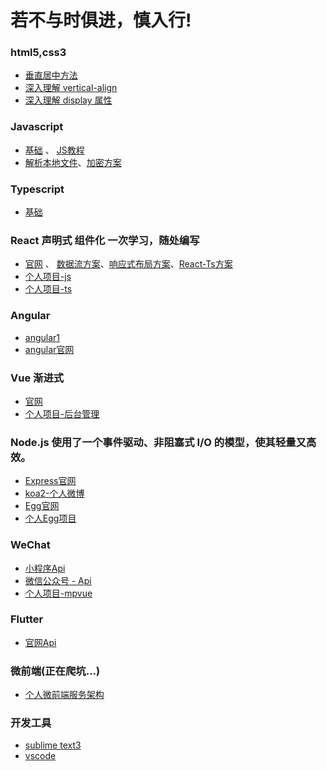 # 若不与时俱进，慎入行!

### html5,css3
- [垂直居中方法](https://github.com/xujun820261729/testjun/blob/master/CSS/%E5%9E%82%E7%9B%B4%E5%B1%85%E4%B8%AD.md)
- [深入理解 vertical-align](https://github.com/xujun820261729/testjun/blob/master/CSS/%E6%B7%B1%E5%85%A5%E7%90%86%E8%A7%A3vertical-align.md)
- [深入理解 display 属性](https://github.com/xujun820261729/testjun/blob/master/CSS/display%E5%B1%9E%E6%80%A7.md)

### Javascript

-  [基础](https://www.w3school.com.cn/js/index.asp) 、 [JS教程](https://wangdoc.com/javascript/index.html)
-  [解析本地文件](https://github.com/xujun820261729/developmentGuidelines/blob/master/JS/FileReader.md)、[加密方案](https://github.com/xujun820261729/developmentGuidelines/blob/master/JS/%E5%8A%A0%E5%AF%86.md)

### Typescript

-  [基础](https://www.tslang.cn/)

### React 声明式 组件化 一次学习，随处编写

- [官网](https://react-1251415695.cos-website.ap-chengdu.myqcloud.com/) 、 [数据流方案](https://github.com/xujun820261729/developmentGuidelines/blob/master/React/%E6%95%B0%E6%8D%AE%E6%B5%81%E6%96%B9%E6%A1%88.md)、[响应式布局方案](https://github.com/xujun820261729/developmentGuidelines/blob/master/React/%E5%93%8D%E5%BA%94%E5%BC%8F%E5%B8%83%E5%B1%80.md)、[React-Ts方案](https://github.com/xujun820261729/developmentGuidelines/blob/master/React/React-TS.md)
- [个人项目-js](https://github.com/xujun820261729/umi-react)
- [个人项目-ts](https://github.com/xujun820261729/TS-React)

### Angular

- [angular1](https://www.cnblogs.com/l000/p/8926826.html)
- [angular官网](https://www.angular.cn/)

### Vue 渐进式

- [官网](https://cn.vuejs.org/)
- [个人项目-后台管理](https://github.com/xujun820261729/admin-vue)

### Node.js 使用了一个事件驱动、非阻塞式 I/O 的模型，使其轻量又高效。

-  [Express官网](http://www.expressjs.com.cn/)
-  [koa2-个人微博](https://github.com/xujun820261729/Koa2-mysql)
-  [Egg官网](https://eggjs.org/zh-cn/intro/quickstart.html)
-  [个人Egg项目](https://github.com/xujun820261729/Egg-)

### WeChat

- [小程序Api](https://developers.weixin.qq.com/miniprogram/dev/api/)
- [微信公众号 - Api](https://developers.weixin.qq.com/doc/offiaccount/Getting_Started/Explanation_of_interface_privileges.html)
- [个人项目-mpvue](https://github.com/xujun820261729/mpvue)

### Flutter

- [官网Api](https://flutterchina.club/)


### 微前端(正在爬坑...)
- [个人微前端服务架构](https://github.com/xujun820261729/developmentGuidelines/blob/master/%E5%BE%AE%E6%9C%8D%E5%8A%A1/%E6%A6%82%E8%BF%B0.md)

### 开发工具
- [sublime text3](http://www.sublimetext.com/3)
- [vscode](https://code.visualstudio.com/)